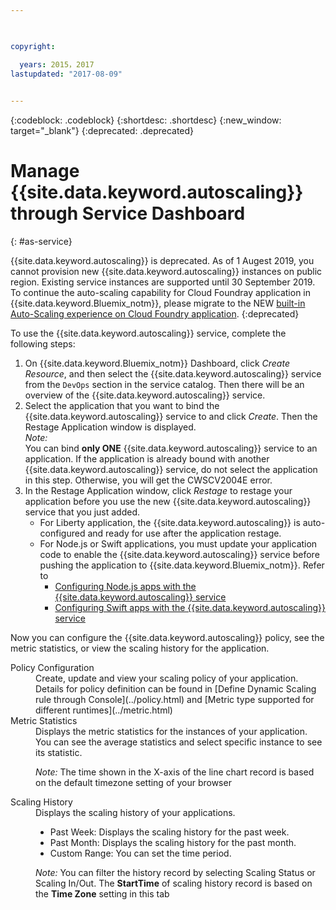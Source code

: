 ```yaml
---

 

copyright:

  years: 2015，2017
lastupdated: "2017-08-09"  
 

---
```


{:codeblock: .codeblock}
{:shortdesc: .shortdesc}
{:new_window: target="_blank"}
{:deprecated: .deprecated}

# Manage {{site.data.keyword.autoscaling}} through Service Dashboard
{: #as-service}

{{site.data.keyword.autoscaling}} is deprecated. As of 1 Augest 2019, you cannot provision new {{site.data.keyword.autoscaling}} instances on public region. Existing service instances are supported until 30 September 2019. To continue the auto-scaling capability for Cloud Foundray application in {{site.data.keyword.Bluemix_notm}}, please migrate to the NEW [built-in Auto-Scaling experience on Cloud Foundry application](https://{DomainName}/docs/cloud-foundry-public?topic=cloud-foundry-public-autoscale_cloud_foundry_apps). {:deprecated}

To use the {{site.data.keyword.autoscaling}} service, complete the following steps:

1. On {{site.data.keyword.Bluemix_notm}} Dashboard, click *Create Resource*, and then select the {{site.data.keyword.autoscaling}} service from the `DevOps` section in the service catalog. Then there will be an overview of the {{site.data.keyword.autoscaling}} service.
2. Select the application that you want to bind the {{site.data.keyword.autoscaling}} service to and click *Create*.  Then the Restage Application window is displayed.<br/>
*Note:*  
You can bind **only ONE** {{site.data.keyword.autoscaling}} service to an application. If the application is already bound with another {{site.data.keyword.autoscaling}} service, do not select the application in this step. Otherwise, you will get the CWSCV2004E error.
3. In the Restage Application window, click *Restage* to restage your application before you use the new {{site.data.keyword.autoscaling}} service that you just added. <br/><ul><li> For Liberty application, the {{site.data.keyword.autoscaling}} is auto-configured and ready for use after the application restage.</li> <li>For Node.js or Swift applications, you must update your application code to enable the {{site.data.keyword.autoscaling}} service before pushing the application to {{site.data.keyword.Bluemix_notm}}. Refer to <ul><li> [Configuring Node.js apps with the {{site.data.keyword.autoscaling}} service](./guide.html#node-asagent) </li> <li>[Configuring Swift apps with the {{site.data.keyword.autoscaling}} service](./guide.html#swift-asagent)</li></ul></ul> 

Now you can configure the {{site.data.keyword.autoscaling}} policy, see the metric statistics, or view the scaling history for the application.
<dl>
<dt>Policy Configuration</dt>
<dd>
Create, update and view your scaling policy of your application.  Details for policy definition can be found in [Define Dynamic Scaling rule through Console](../policy.html)  
and [Metric type supported for different runtimes](../metric.html)  

<dt>Metric Statistics</dt>
<dd>Displays the metric statistics for the instances of your application. You can see the average statistics and select specific instance to see its statistic.  
  
*Note:* The time shown in the X-axis of the line chart record is based on the default timezone setting of your browser</dd>

<dt>Scaling History</dt>
<dd>Displays the scaling history of your applications.<ul>
<li> Past Week: Displays the scaling history for the past week.
<li> Past Month: Displays the scaling history for the past month.
<li> Custom Range: You can set the time period.</ul>

*Note:* You can filter the history record by selecting Scaling Status or Scaling In/Out. The **StartTime** of scaling history record is based on the **Time Zone** setting in this tab</dd>
</dl>

